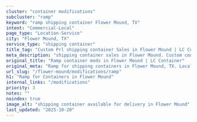 ```yaml
---
cluster: "container modifications"
subcluster: "ramp"
keyword: "ramp shipping container Flower Mound, TX"
intent: "Commercial-Local"
page_type: "Location-Service"
city: "Flower Mound, TX"
service_type: "shipping container"
title_tag: "Custom Prl shipping container Sales in Flower Mound | LC Container"
meta_description: "shipping container sales in Flower Mound. Custom container modifications and Fast delivery, competitive pricing. Serving modifications area. Quote ID: IQM. Call (214) 524-4168 for your free quote today."
original_title: "Ramp container mods in Flower Mound | LC Container"
original_meta: "Ramp for shipping containers in Flower Mound, TX. Local fabrication & pro install. LC Container — Since 2003. Get a quote."
url_slug: "/flower-mound/modifications/ramp"
h1: "Ramp for Containers in Flower Mound"
internal_links: "/modifications"
priority: 3
notes: ""
noindex: true
image_alt: "shipping container available for delivery in Flower Mound"
last_updated: "2025-10-20"
---
```


<!-- TODO: Add unique city/inventory copy, images, and internal links here. -->
